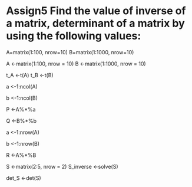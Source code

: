 # Assign5 Find the value of inverse of a matrix, determinant of a matrix by using the following values:
A=matrix(1:100, nrow=10)
B=matrix(1:1000, nrow=10)

A <-matrix(1:100, nrow = 10)
B <-matrix(1:1000, nrow = 10)

t_A <-t(A)
t_B <-t(B)

a <-1:ncol(A)

b <-1:ncol(B)

P <-A%*%a

Q <-B%*%b

a <-1:nrow(A)

b <-1:nrow(B)

R <-A%*%B

S <-matrix(2:5, nrow = 2)
S_inverse <-solve(S)

det_S <-det(S)
